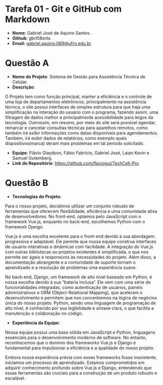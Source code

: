 # __Tarefa 01 - Git e GitHub com Markdown__

* __Nome__: Gabriel José de Aquino Santos.
* __Github__: gbrl08snts
* __Email:__ gabriel.aquino.069@ufrn.edu.br

# __Questão A__

* __Nome do Projeto__: Sistema de Gestão para Assistência Técnica de Celular.
* __Descrição__: 

O Projeto tem como função principal, manter a eficiência e o controle de uma loja de departamentos eletrônicos, principalmente na assistência técnica, o site possui interfaces de simples estrutura para que haja uma simplificação na interação do usuário com o programa, fazendo assim, uma filtragem de dados melhor e principalmente acessibilidade para leigos da tecnologia. Outrossim, em resumo, por meio do site será possível agendar, remarcar e cancelar consultas técnicas para aparelhos remotos, como também irá exibir informações como datas disponíveis para agendamentos. Também, irá exibir dados de relatórios, como exemplo quais dispositivos(marca) deram mais problemas em tal período solicitado.

* __Equipe__: Flávio Glaydson, Fábio Fabricio, Gabriel José, Laian Kevin e Samuel Gutemberg.
* __Link do Repositório__: https://github.com/flaviogui/TechCell-Pro

# __Questão B__

* __Tecnologias do Projeto__: 

Para o nosso projeto, decidimos utilizar um conjunto robusto de ferramentas que oferecem flexibilidade, eficiência e uma comunidade ativa de desenvolvedores. No front-end, optamos pelo JavaScript com o framework Vue.js, enquanto no back-end, escolhemos Python com o framework Django.

Vue.js é uma escolha excelente para o front-end devido à sua abordagem progressiva e adaptável. Ele permite que nossa equipe construa interfaces de usuário interativas e dinâmicas com facilidade. A integração do Vue.js com outras bibliotecas ou projetos existentes é simplificada, o que nos permite ser ágeis e responsivos às necessidades do projeto. Além disso, a documentação abrangente e a comunidade de suporte tornam o aprendizado e a resolução de problemas uma experiência suave.

No back-end, Django, um framework de alto nível baseado em Python, é nossa escolha devido à sua “bateria inclusa”. Ele vem com uma série de funcionalidades integradas, como autenticação de usuários, painéis administrativos e ORM (Object-Relational Mapping), que aceleram o desenvolvimento e permitem que nos concentremos na lógica de negócios única do nosso projeto. Python, sendo uma linguagem de programação de alto nível, é conhecido por sua legibilidade e sintaxe clara, o que facilita a manutenção e colaboração no código.

* __Experiência da Equipe__: 

Nossa equipe possui uma base sólida em JavaScript e Python, linguagens essenciais para o desenvolvimento moderno de software. No entanto, reconhecemos que o domínio dos frameworks Vue.js e Django é fundamental para impulsionar a eficiência e a qualidade do nosso projeto.

Embora nossa experiência prévia com esses frameworks fosse inexistente, iniciamos um processo de aprendizado. Estamos comprometidos em adquirir conhecimento profundo sobre Vue.js e Django, entendendo que essas ferramentas são cruciais para a construção de um produto robusto e escalável.
